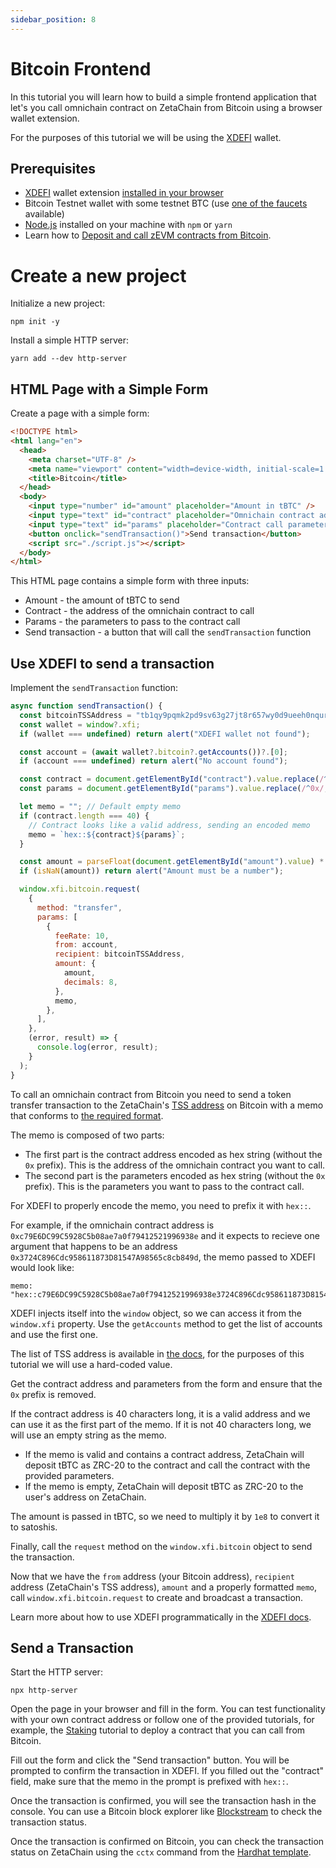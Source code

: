 ```yaml
---
sidebar_position: 8
---
```


# Bitcoin Frontend

In this tutorial you will learn how to build a simple frontend application that
let's you call omnichain contract on ZetaChain from Bitcoin using a browser
wallet extension.

For the purposes of this tutorial we will be using the
[XDEFI](https://xdefi.io/) wallet.

## Prerequisites

- [XDEFI](https://xdefi.io/) wallet extension
  [installed in your browser](https://www.xdefi.io/article/create-wallet-new/)
- Bitcoin Testnet wallet with some testnet BTC (use
  [one of the faucets](https://coinfaucet.eu/en/btc-testnet/) available)
- [Node.js](https://nodejs.org/en/) installed on your machine with `npm` or
  `yarn`
- Learn how to
  [Deposit and call zEVM contracts from Bitcoin](/developers/omnichain/bitcoin/).

# Create a new project

Initialize a new project:

```
npm init -y
```

Install a simple HTTP server:

```
yarn add --dev http-server
```

## HTML Page with a Simple Form

Create a page with a simple form:

```html title="index.html"
<!DOCTYPE html>
<html lang="en">
  <head>
    <meta charset="UTF-8" />
    <meta name="viewport" content="width=device-width, initial-scale=1.0" />
    <title>Bitcoin</title>
  </head>
  <body>
    <input type="number" id="amount" placeholder="Amount in tBTC" />
    <input type="text" id="contract" placeholder="Omnichain contract address" />
    <input type="text" id="params" placeholder="Contract call parameters" />
    <button onclick="sendTransaction()">Send transaction</button>
    <script src="./script.js"></script>
  </body>
</html>
```

This HTML page contains a simple form with three inputs:

- Amount - the amount of tBTC to send
- Contract - the address of the omnichain contract to call
- Params - the parameters to pass to the contract call
- Send transaction - a button that will call the `sendTransaction` function

## Use XDEFI to send a transaction

Implement the `sendTransaction` function:

```javascript title="script.js"
async function sendTransaction() {
  const bitcoinTSSAddress = "tb1qy9pqmk2pd9sv63g27jt8r657wy0d9ueeh0nqur";
  const wallet = window?.xfi;
  if (wallet === undefined) return alert("XDEFI wallet not found");

  const account = (await wallet?.bitcoin?.getAccounts())?.[0];
  if (account === undefined) return alert("No account found");

  const contract = document.getElementById("contract").value.replace(/^0x/, "");
  const params = document.getElementById("params").value.replace(/^0x/, "");

  let memo = ""; // Default empty memo
  if (contract.length === 40) {
    // Contract looks like a valid address, sending an encoded memo
    memo = `hex::${contract}${params}`;
  }

  const amount = parseFloat(document.getElementById("amount").value) * 1e8;
  if (isNaN(amount)) return alert("Amount must be a number");

  window.xfi.bitcoin.request(
    {
      method: "transfer",
      params: [
        {
          feeRate: 10,
          from: account,
          recipient: bitcoinTSSAddress,
          amount: {
            amount,
            decimals: 8,
          },
          memo,
        },
      ],
    },
    (error, result) => {
      console.log(error, result);
    }
  );
}
```

To call an omnichain contract from Bitcoin you need to send a token transfer
transaction to the ZetaChain's
[TSS address](https://zetachain.com/docs/reference/testnet) on Bitcoin with a
memo that conforms to
[the required format](/developers/omnichain/bitcoin).

The memo is composed of two parts:

- The first part is the contract address encoded as hex string (without the `0x`
  prefix). This is the address of the omnichain contract you want to call.
- The second part is the parameters encoded as hex string (without the `0x`
  prefix). This is the parameters you want to pass to the contract call.

For XDEFI to properly encode the memo, you need to prefix it with `hex::`.

For example, if the omnichain contract address is
`0xc79E6DC99C5928C5b08ae7a0f79412521996938e` and it expects to recieve one
argument that happens to be an address
`0x3724C896Cdc958611873D81547A98565c8cb849d`, the memo passed to XDEFI would
look like:

```
memo: "hex::c79E6DC99C5928C5b08ae7a0f79412521996938e3724C896Cdc958611873D81547A98565c8cb849d"
```

XDEFI injects itself into the `window` object, so we can access it from the
`window.xfi` property. Use the `getAccounts` method to get the list of accounts
and use the first one.

The list of TSS address is available in
[the docs](https://zetachain.com/docs/reference/testnet), for the purposes of
this tutorial we will use a hard-coded value.

Get the contract address and parameters from the form and ensure that the `0x`
prefix is removed.

If the contract address is 40 characters long, it is a valid address and we can
use it as the first part of the memo. If it is not 40 characters long, we will
use an empty string as the memo.

- If the memo is valid and contains a contract address, ZetaChain will deposit
  tBTC as ZRC-20 to the contract and call the contract with the provided
  parameters.
- If the memo is empty, ZetaChain will deposit tBTC as ZRC-20 to the user's
  address on ZetaChain.

The amount is passed in tBTC, so we need to multiply it by `1e8` to convert it
to satoshis.

Finally, call the `request` method on the `window.xfi.bitcoin` object to send
the transaction.

Now that we have the `from` address (your Bitcoin address), `recipient` address
(ZetaChain's TSS address), `amount` and a properly formatted `memo`, call
`window.xfi.bitcoin.request` to create and broadcast a transaction.

Learn more about how to use XDEFI programmatically in the
[XDEFI docs](https://docs.xdefi.io/).

## Send a Transaction

Start the HTTP server:

```
npx http-server
```

Open the page in your browser and fill in the form. You can test functionality
with your own contract address or follow one of the provided tutorials, for
example, the
[Staking](/developers/omnichain/tutorials/staking/)
tutorial to deploy a contract that you can call from Bitcoin.

Fill out the form and click the "Send transaction" button. You will be prompted
to confirm the transaction in XDEFI. If you filled out the "contract" field,
make sure that the memo in the prompt is prefixed with `hex::`.

Once the transaction is confirmed, you will see the transaction hash in the
console. You can use a Bitcoin block explorer like
[Blockstream](https://blockstream.info/testnet/) to check the transaction
status.

Once the transaction is confirmed on Bitcoin, you can check the transaction
status on ZetaChain using the `cctx` command from the
[Hardhat template](https://github.com/zeta-chain/template).

